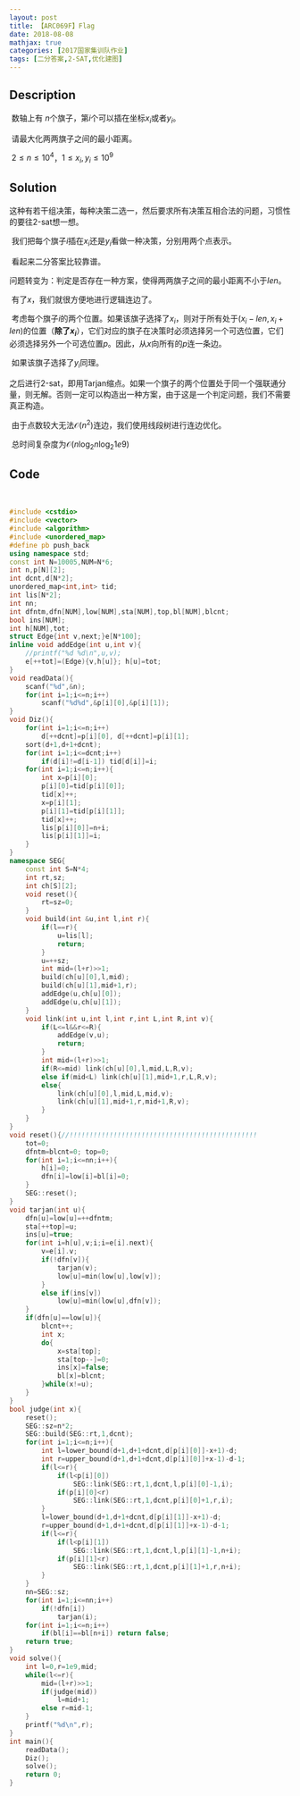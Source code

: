 ```yaml
---
layout: post
title: 【ARC069F】Flag
date: 2018-08-08
mathjax: true
categories: [2017国家集训队作业]
tags: [二分答案,2-SAT,优化建图]
---
```

## Description

​	数轴上有 $n$个旗子，第$i$个可以插在坐标$x_i$或者$y_i$。	

​	请最大化两两旗子之间的最小距离。 

​	$2 \le n \le 10^4$，$1 \le x_i,y_i \le 10^9$




<!-- more -->
## Solution

​	这种有若干组决策，每种决策二选一，然后要求所有决策互相合法的问题，习惯性的要往2-sat想一想。

​	我们把每个旗子$i$插在$x_i$还是$y_i$看做一种决策，分别用两个点表示。

​	看起来二分答案比较靠谱。

​	问题转变为：判定是否存在一种方案，使得两两旗子之间的最小距离不小于$len$。

​	有了$x$，我们就很方便地进行逻辑连边了。

​	考虑每个旗子$i$的两个位置。如果该旗子选择了$x_i$，则对于所有处于$(x_i-len,x_i+len)$的位置（**除了$x_i$**），它们对应的旗子在决策时必须选择另一个可选位置，它们必须选择另外一个可选位置$p$。因此，从$x$向所有的$p$连一条边。

​	如果该旗子选择了$y_i$同理。

​	之后进行2-sat，即用Tarjan缩点。如果一个旗子的两个位置处于同一个强联通分量，则无解。否则一定可以构造出一种方案，由于这是一个判定问题，我们不需要真正构造。

​	由于点数较大无法$\mathcal O(n^2)$连边，我们使用线段树进行连边优化。

​	总时间复杂度为$\mathcal O(n \log_2 n \log_2 1e9)$

## Code

​	

```c++
#include <cstdio>
#include <vector>
#include <algorithm>
#include <unordered_map>
#define pb push_back
using namespace std;
const int N=10005,NUM=N*6;
int n,p[N][2];
int dcnt,d[N*2];
unordered_map<int,int> tid;
int lis[N*2];
int nn;
int dfntm,dfn[NUM],low[NUM],sta[NUM],top,bl[NUM],blcnt;
bool ins[NUM];
int h[NUM],tot;
struct Edge{int v,next;}e[N*100];
inline void addEdge(int u,int v){
	//printf("%d %d\n",u,v);
	e[++tot]=(Edge){v,h[u]}; h[u]=tot;
}
void readData(){
	scanf("%d",&n);
	for(int i=1;i<=n;i++)
		scanf("%d%d",&p[i][0],&p[i][1]);
}
void Diz(){
	for(int i=1;i<=n;i++) 
		d[++dcnt]=p[i][0], d[++dcnt]=p[i][1];
	sort(d+1,d+1+dcnt);
	for(int i=1;i<=dcnt;i++)
		if(d[i]!=d[i-1]) tid[d[i]]=i;
	for(int i=1;i<=n;i++){
		int x=p[i][0];
		p[i][0]=tid[p[i][0]];
		tid[x]++;
		x=p[i][1];
		p[i][1]=tid[p[i][1]];
		tid[x]++;
		lis[p[i][0]]=n+i;
		lis[p[i][1]]=i;
	}
}
namespace SEG{
	const int S=N*4;
	int rt,sz;
	int ch[S][2];	
	void reset(){
		rt=sz=0;
	}
	void build(int &u,int l,int r){
		if(l==r){
			u=lis[l];
			return;
		}
		u=++sz;
		int mid=(l+r)>>1;
		build(ch[u][0],l,mid);
		build(ch[u][1],mid+1,r);
		addEdge(u,ch[u][0]);
		addEdge(u,ch[u][1]);
	}
	void link(int u,int l,int r,int L,int R,int v){
		if(L<=l&&r<=R){
			addEdge(v,u);
			return;
		}
		int mid=(l+r)>>1;
		if(R<=mid) link(ch[u][0],l,mid,L,R,v);
		else if(mid<L) link(ch[u][1],mid+1,r,L,R,v);
		else{
			link(ch[u][0],l,mid,L,mid,v);
			link(ch[u][1],mid+1,r,mid+1,R,v);
		}
	}
}
void reset(){//!!!!!!!!!!!!!!!!!!!!!!!!!!!!!!!!!!!!!!!!!!!!!!!
	tot=0;
	dfntm=blcnt=0; top=0;
	for(int i=1;i<=nn;i++){
		h[i]=0;
		dfn[i]=low[i]=bl[i]=0;
	}
	SEG::reset();
}
void tarjan(int u){
	dfn[u]=low[u]=++dfntm;
	sta[++top]=u;
	ins[u]=true;
	for(int i=h[u],v;i;i=e[i].next){
		v=e[i].v;
		if(!dfn[v]){
			tarjan(v);
			low[u]=min(low[u],low[v]);
		}
		else if(ins[v])
			low[u]=min(low[u],dfn[v]);
	}
	if(dfn[u]==low[u]){
		blcnt++;
		int x;
		do{
			x=sta[top];
			sta[top--]=0;
			ins[x]=false;
			bl[x]=blcnt;
		}while(x!=u);
	}
}
bool judge(int x){
	reset();
	SEG::sz=n*2;
	SEG::build(SEG::rt,1,dcnt);
	for(int i=1;i<=n;i++){
		int l=lower_bound(d+1,d+1+dcnt,d[p[i][0]]-x+1)-d;
		int r=upper_bound(d+1,d+1+dcnt,d[p[i][0]]+x-1)-d-1;
		if(l<=r){
			if(l<p[i][0]) 
				SEG::link(SEG::rt,1,dcnt,l,p[i][0]-1,i);
			if(p[i][0]<r)
				SEG::link(SEG::rt,1,dcnt,p[i][0]+1,r,i);
		}
		l=lower_bound(d+1,d+1+dcnt,d[p[i][1]]-x+1)-d;
		r=upper_bound(d+1,d+1+dcnt,d[p[i][1]]+x-1)-d-1;
		if(l<=r){
			if(l<p[i][1]) 
				SEG::link(SEG::rt,1,dcnt,l,p[i][1]-1,n+i);
			if(p[i][1]<r)
				SEG::link(SEG::rt,1,dcnt,p[i][1]+1,r,n+i);
		}
	}
	nn=SEG::sz;
	for(int i=1;i<=nn;i++)
		if(!dfn[i])
			tarjan(i);
	for(int i=1;i<=n;i++)
		if(bl[i]==bl[n+i]) return false;
	return true;
}
void solve(){
	int l=0,r=1e9,mid;
	while(l<=r){
		mid=(l+r)>>1;
		if(judge(mid)) 
			l=mid+1;
		else r=mid-1;
	}
	printf("%d\n",r);	
}
int main(){
	readData();
	Diz();
	solve();
	return 0;
}
```

